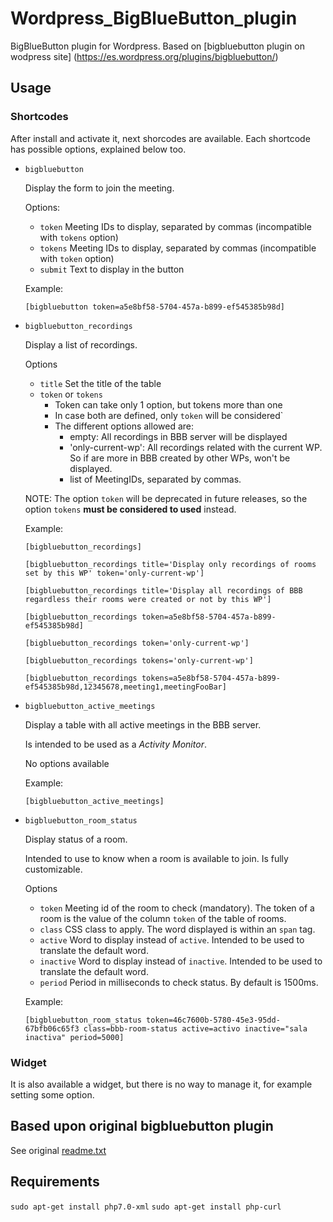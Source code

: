 # Wordpress_BigBlueButton_plugin
BigBlueButton plugin for Wordpress. Based on [bigbluebutton plugin on wodpress site] (https://es.wordpress.org/plugins/bigbluebutton/)

## Usage

### Shortcodes
After install and activate it, next shorcodes are available. Each shortcode has possible options, explained below too.

- `bigbluebutton`

  Display the form to join the meeting.

  Options:
    - `token`
    Meeting IDs to display, separated by commas (incompatible with `tokens` option)
    - `tokens`
    Meeting IDs to display, separated by commas (incompatible with `token` option)
    - `submit`
    Text to display in the button

  Example:
    ```
    [bigbluebutton token=a5e8bf58-5704-457a-b899-ef545385b98d]
    ```

- `bigbluebutton_recordings`

  Display a list of recordings.

  Options
  - `title`
    Set the title of the table
  - `token` or `tokens`
    - Token can take only 1 option, but tokens more than one
	- In case both are defined, only `token` will be considered`
	- The different options allowed are:
	  - empty: All recordings in BBB server will be displayed
	  - 'only-current-wp': All recordings related with the current WP. So if are more in BBB created by other WPs, won't be displayed.
	  - list of MeetingIDs, separated by commas.

  NOTE: The option `token` will be deprecated in future releases, so the option `tokens` **must be considered to used** instead.

  Example:
    ```
	[bigbluebutton_recordings]
	```
	```
	[bigbluebutton_recordings title='Display only recordings of rooms set by this WP' token='only-current-wp']
	```
	```
	[bigbluebutton_recordings title='Display all recordings of BBB regardless their rooms were created or not by this WP']
	```
    ```
    [bigbluebutton_recordings token=a5e8bf58-5704-457a-b899-ef545385b98d]
    ```
	```
	[bigbluebutton_recordings token='only-current-wp']
	```
	```
	[bigbluebutton_recordings tokens='only-current-wp']
	```
	```
	[bigbluebutton_recordings tokens=a5e8bf58-5704-457a-b899-ef545385b98d,12345678,meeting1,meetingFooBar]
	```


- `bigbluebutton_active_meetings`

  Display a table with all active meetings in the BBB server.

  Is intended to be used as a *Activity Monitor*.

  No options available

  Example:
    ```
    [bigbluebutton_active_meetings]
    ```

- `bigbluebutton_room_status`

  Display status of a room.

  Intended to use to know when a room is available to join. Is fully customizable.

  Options
    - `token`
    Meeting id of the room to check (mandatory). The token of a room is the value of the column `token` of the table of rooms.
    - `class`
    CSS class to apply. The word displayed is within an `span` tag.
    - `active`
    Word to display instead of `active`. Intended to be used to translate the default word.
    - `inactive`
    Word to display instead of `inactive`. Intended to be used to translate the default word.
    - `period`
    Period in milliseconds to check status. By default is 1500ms.

  Example:
    ```
    [bigbluebutton_room_status token=46c7600b-5780-45e3-95dd-67bfb06c65f3 class=bbb-room-status active=activo inactive="sala inactiva" period=5000]
    ```

### Widget
It is also available a widget, but there is no way to manage it, for example setting some option.

## Based upon original bigbluebutton plugin ##
See original [readme.txt](../master/readme.txt)

## Requirements

`sudo apt-get install php7.0-xml`
`sudo apt-get install php-curl`
